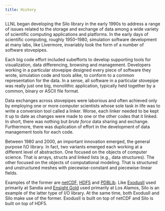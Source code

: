 ```yaml
---
title: History
---
```


LLNL began developing the Silo library in the early 1990s to address a range of issues related to the storage and exchange of data among a wide variety of scientific computing applications and platforms.
In the early days of scientific computing, roughly 1950–1980, simulation software development at many labs, like Livermore, invariably took the form of a number of software stovepipes.

Each big code effort included subefforts to develop supporting tools for visualization, data differencing, browsing and management.
Developers working in a particular stovepipe designed every piece of software they wrote, simulation code and tools alike, to conform to a common representation for the data.
In a sense, all software in a particular stovepipe was really just one big, monolithic application, typically held together by a common, binary or ASCII file format.

Data exchanges across stovepipes were laborious and often achieved only by employing one or more computer scientists whose sole task in life was to write a conversion tool called a linker.
Worse, each linker needed to be kept it up to date as changes were made to one or the other codes that it linked.
In short, there was nothing but *brute force* data sharing and exchange.
Furthermore, there was duplication of effort in the development of data management tools for each code.

Between 1980 and 2000, an important innovation emerged, the general purpose I\O library.
In fact, two variants emerged each working at a different level of abstraction.
One focused on the objects of computer science.
That is arrays, structs and linked lists (e.g., data structures).
The other focused on the objects of computational modeling.
That is structured and unstructured meshes with piecewise-constant and piecewise-linear fields.

Examples of the former are [netCDF](https://www.unidata.ucar.edu/software/netcdf/), [HDF5](https://www.hdfgroup.org) and [PDBLib](https://www.researchgate.net/publication/236485671_PDBLib_users_manual_for_PDBLib_Version_70_Revision_2?_tp=eyJjb250ZXh0Ijp7ImZpcnN0UGFnZSI6InB1YmxpY2F0aW9uIiwicGFnZSI6Il9kaXJlY3QifX0).
Like [ExodusII](https://sandialabs.github.io/seacas-docs/sphinx/html/index.html#exodus-library) used primarily at Sandia and [Ensight Gold](https://www.scribd.com/document/156786965/Ensight-File-Format-Manual) used primarily at Los Alamos, Silo is an example of the latter type of I/O library.
At the same time, both ExodusII and Silo make use of the former.
ExodusII is built on top of netCDF and Silo is built on top of HDF5.
